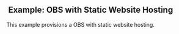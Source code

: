 ##  Example: OBS with Static Website Hosting

This example provisions a OBS with static website hosting.
